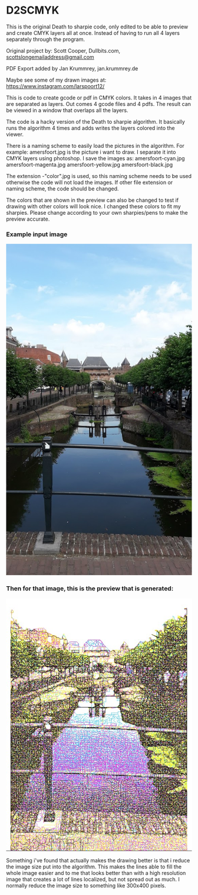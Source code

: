 # D2SCMYK

This is the original Death to sharpie code, only edited to be able to preview and create CMYK layers all at once. Instead of having to run all 4 layers separately through the program.

Original project by:
Scott Cooper, Dullbits.com, <scottslongemailaddress@gmail.com>

PDF Export added by Jan Krummrey, jan.krummrey.de

Maybe see some of my drawn images at:
https://www.instagram.com/larspoort12/

This is code to create gcode or pdf in CMYK colors. It takes in 4 images that are separated as layers. Out comes 4 gcode files and 4 pdfs. 
The result can be viewed in a window that overlaps all the layers.

The code is a hacky version of the Death to sharpie algorithm. It basically runs the algorithm 4 times and adds writes the layers colored into the viewer.

There is a naming scheme to easily load the pictures in the algorithm. For example:
amersfoort.jpg is the picture i want to draw.
I separate it into CMYK layers using photoshop.
I save the images as:
amersfoort-cyan.jpg
amersfoort-magenta.jpg
amersfoort-yellow.jpg
amersfoort-black.jpg

The extension -"color".jpg is used, so this naming scheme needs to be used otherwise the code will not load the images. If other file extension or naming scheme, the code should be changed.



The colors that are shown in the preview can also be changed to test if drawing with other colors will look nice. I changed these colors to fit my sharpies. 
Please change according to your own sharpies/pens to make the preview accurate.

### Example input image
![Example](https://github.com/KevLars/D2SCMYK/blob/main/pics/amersfoort.jpg?raw=true)
### Then for that image, this is the preview that is generated:
![GeneratedPreview](https://github.com/KevLars/D2SCMYK/blob/main/pics/amersfoort-preview.jpg?raw=true)

Something i've found that actually makes the drawing better is that i reduce the image size put into the algorithm. This makes the lines able to fill the whole image easier and to me that looks better than with a high resolution image that creates a lot of lines localized, but not spread out as much. I normally reduce the image size to something like 300x400 pixels.
